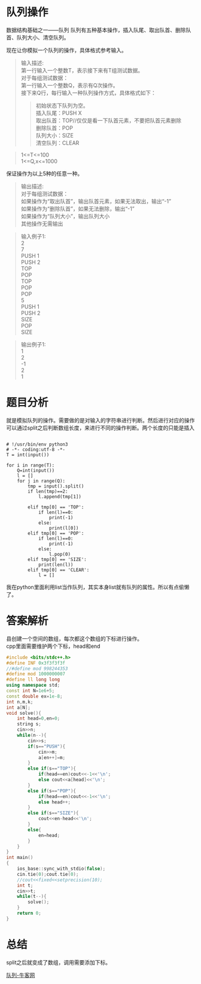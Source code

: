 # 队列操作

数据结构基础之一——队列
队列有五种基本操作，插入队尾、取出队首、删除队首、队列大小、清空队列。

现在让你模拟一个队列的操作，具体格式参考输入。

>输入描述:  
第一行输入一个整数T，表示接下来有T组测试数据。  
对于每组测试数据：  
第一行输入一个整数Q，表示有Q次操作。  
接下来Q行，每行输入一种队列操作方式，具体格式如下：  
>>初始状态下队列为空。  
插入队尾：PUSH X  
取出队首：TOP//仅仅是看一下队首元素，不要把队首元素删除  
删除队首：POP  
队列大小：SIZE  
清空队列：CLEAR 
 
>1<=T<=100    
1<=Q,x<=1000  

保证操作为以上5种的任意一种。

>输出描述:  
对于每组测试数据：  
如果操作为“取出队首”，输出队首元素，如果无法取出，输出“-1”  
如果操作为“删除队首”，如果无法删除，输出“-1”  
如果操作为“队列大小”，输出队列大小  
其他操作无需输出  

>输入例子1:  
2  
7  
PUSH 1  
PUSH 2  
TOP  
POP  
TOP  
POP  
POP  
5  
PUSH 1  
PUSH 2  
SIZE  
POP  
SIZE  

>输出例子1:  
1  
2  
-1  
2  
1  
 
# 题目分析
就是模拟队列的操作。需要做的是对输入的字符串进行判断。然后进行对应的操作  
可以通过split之后判断数组长度，来进行不同的操作判断。两个长度的只能是插入

```python3

# !/usr/bin/env python3
# -*- coding:utf-8 -*-
T = int(input())

for i in range(T):
	Q=int(input())
	l = []
	for j in range(Q):
		tmp = input().split()
		if len(tmp)==2:
			l.append(tmp[1])
		
		elif tmp[0] == 'TOP':
			if len(l)==0:
				print(-1)
			else:
				print(l[0])
		elif tmp[0] == 'POP':
			if len(l)==0:
				print(-1)
			else:
				l.pop(0)
		elif tmp[0] == 'SIZE':
			print(len(l))
		elif tmp[0] == 'CLEAR':
			l = []

```
我在python里面利用list当作队列，其实本身list就有队列的属性。所以有点偷懒了。

# 答案解析

县创建一个空间的数组，每次都这个数组的下标进行操作。  
cpp里面需要维护两个下标，head和end  

```cpp
#include <bits/stdc++.h>
#define INF 0x3f3f3f3f
//#define mod 998244353
#define mod 1000000007
#define ll long long
using namespace std;
const int N=1e6+5;
const double ex=1e-8;
int n,m,k;
int a[N];
void solve(){
    int head=0,en=0;
    string s;
    cin>>n;
    while(n--){
        cin>>s;
        if(s=="PUSH"){
            cin>>m;
            a[en++]=m;
        }
        else if(s=="TOP"){
            if(head==en)cout<<-1<<'\n';
            else cout<<a[head]<<'\n';
        }
        else if(s=="POP"){
            if(head==en)cout<<-1<<'\n';
            else head++;
        }
        else if(s=="SIZE"){
            cout<<en-head<<'\n';
        }
        else{
            en=head;
        }
    }
}
int main()
{
    ios_base::sync_with_stdio(false);
    cin.tie(0);cout.tie(0);
    //cout<<fixed<<setprecision(10);
    int t;
    cin>>t;
    while(t--){
        solve();
    }
    return 0;
}

```

# 总结

split之后就变成了数组，调用需要添加下标。  



[队列-牛客网](https://www.nowcoder.com/questionTerminal/e542dfa97dd842578875fa592c982dbb)
